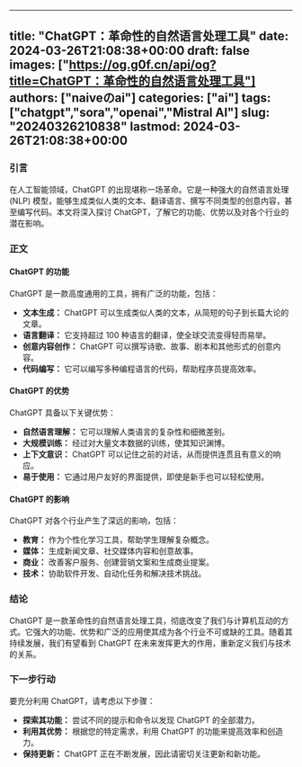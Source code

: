 
---
title: "ChatGPT：革命性的自然语言处理工具"
date: 2024-03-26T21:08:38+00:00
draft: false
images: ["https://og.g0f.cn/api/og?title=ChatGPT：革命性的自然语言处理工具"]
authors: ["naiveのai"]
categories: ["ai"]
tags: ["chatgpt","sora","openai","Mistral AI"]
slug: "20240326210838"
lastmod: 2024-03-26T21:08:38+00:00
---
### 引言
在人工智能领域，ChatGPT 的出现堪称一场革命。它是一种强大的自然语言处理 (NLP) 模型，能够生成类似人类的文本、翻译语言、撰写不同类型的创意内容，甚至编写代码。本文将深入探讨 ChatGPT，了解它的功能、优势以及对各个行业的潜在影响。

### 正文
#### ChatGPT 的功能
ChatGPT 是一款高度通用的工具，拥有广泛的功能，包括：

- **文本生成：** ChatGPT 可以生成类似人类的文本，从简短的句子到长篇大论的文章。
- **语言翻译：** 它支持超过 100 种语言的翻译，使全球交流变得轻而易举。
- **创意内容创作：** ChatGPT 可以撰写诗歌、故事、剧本和其他形式的创意内容。
- **代码编写：** 它可以编写多种编程语言的代码，帮助程序员提高效率。

#### ChatGPT 的优势
ChatGPT 具备以下关键优势：

- **自然语言理解：** 它可以理解人类语言的复杂性和细微差别。
- **大规模训练：** 经过对大量文本数据的训练，使其知识渊博。
- **上下文意识：** ChatGPT 可以记住之前的对话，从而提供连贯且有意义的响应。
- **易于使用：** 它通过用户友好的界面提供，即使是新手也可以轻松使用。

#### ChatGPT 的影响
ChatGPT 对各个行业产生了深远的影响，包括：

- **教育：** 作为个性化学习工具，帮助学生理解复杂概念。
- **媒体：** 生成新闻文章、社交媒体内容和创意故事。
- **商业：** 改善客户服务、创建营销文案和生成商业提案。
- **技术：** 协助软件开发、自动化任务和解决技术挑战。

### 结论
ChatGPT 是一款革命性的自然语言处理工具，彻底改变了我们与计算机互动的方式。它强大的功能、优势和广泛的应用使其成为各个行业不可或缺的工具。随着其持续发展，我们有望看到 ChatGPT 在未来发挥更大的作用，重新定义我们与技术的关系。

### 下一步行动
要充分利用 ChatGPT，请考虑以下步骤：

- **探索其功能：** 尝试不同的提示和命令以发现 ChatGPT 的全部潜力。
- **利用其优势：** 根据您的特定需求，利用 ChatGPT 的功能来提高效率和创造力。
- **保持更新：** ChatGPT 正在不断发展，因此请密切关注更新和新功能。